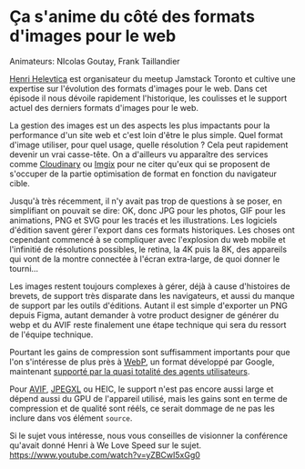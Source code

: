 # Ça s'anime du côté des formats d'images pour le web

Animateurs: NIcolas Goutay, Frank Taillandier

[Henri Helevtica](https://twitter.com/HenriHelvetica) est organisateur du meetup Jamstack Toronto et cultive une expertise sur l'évolution des formats d'images pour le web. Dans cet épisode il nous dévoile rapidement l'historique, les coulisses et le support actuel des derniers formats d'images pour le web.

La gestion des images est un des aspects les plus impactants pour la performance d'un site web et c'est loin d'être le plus simple. Quel format d'image utiliser, pour quel usage, quelle résolution ? Cela peut rapidement devenir un vrai casse-tête. On a d'ailleurs vu apparaître des services comme [Cloudinary](https://cloudinary.com) ou [Imgix](https://www.imgix.com) pour ne citer qu'eux qui se proposent de s'occuper de la partie optimisation de format en fonction du navigateur cible.

Jusqu'à très récemment, il n'y avait pas trop de questions à se poser, en simplifiant on pouvait se dire: OK, donc JPG pour les photos, GIF pour les animations, PNG et SVG pour les tracés et les illustrations.  Les logiciels d'édition savent gérer l'export dans ces formats historiques. Les choses ont cependant commencé à se compliquer avec l'explosion du web mobile et l'infinitié de résolutions possibles, le retina, la 4K puis la 8K, des appareils qui vont de la montre connectée à l'écran extra-large, de quoi donner le tourni...

Les images restent toujours complexes à gérer, déjà à cause d'histoires de brevets, de support très disparate dans les navigateurs, et aussi du manque de support par les outils d'éditions. Autant il est simple d'exporter un PNG depuis Figma, autant demander à votre product designer de générer du webp et du AVIF reste finalement une étape technique qui sera du ressort de l'équipe technique.

Pourtant les gains de compression sont suffisamment importants pour que l'on s'intéresse de plus près à [WebP](https://developers.google.com/speed/webp/), un format développé par Google, maintenant [supporté par la quasi totalité des agents utilisateurs](https://caniuse.com/webp).

Pour [AVIF](https://jakearchibald.com/2020/avif-has-landed/), [JPEGXL](https://cloudinary.com/blog/how_jpeg_xl_compares_to_other_image_codecs) ou HEIC, le support n'est pas encore aussi large et dépend aussi du GPU de l'appareil utilisé, mais les gains sont en terme de compression et de qualité sont rééls, ce serait dommage de ne pas les inclure dans vos élément `source`.

Si le sujet vous intéresse, nous vous conseilles de visionner la conférence qu'avait donné Henri à We Love Speed sur le sujet.
https://www.youtube.com/watch?v=yZBCwI5xGg0

